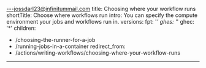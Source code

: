 ---jossdarl23@infinitummail.com
title: Choosing where your workflow runs
shortTitle: Choose where workflows run
intro: You can specify the compute environment your jobs and workflows run in.
versions:
  fpt: '*'
  ghes: '*'
  ghec: '*'
children:
  - /choosing-the-runner-for-a-job
  - /running-jobs-in-a-container
redirect_from:
  - /actions/writing-workflows/choosing-where-your-workflow-runs
---

